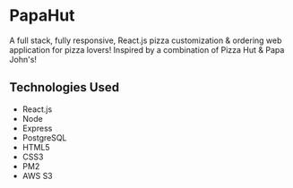 # PapaHut

A full stack, fully responsive, React.js pizza customization & ordering web application for pizza lovers! Inspired by a combination of Pizza Hut & Papa John's!

## Technologies Used

- React.js
- Node
- Express
- PostgreSQL
- HTML5
- CSS3
- PM2
- AWS S3
